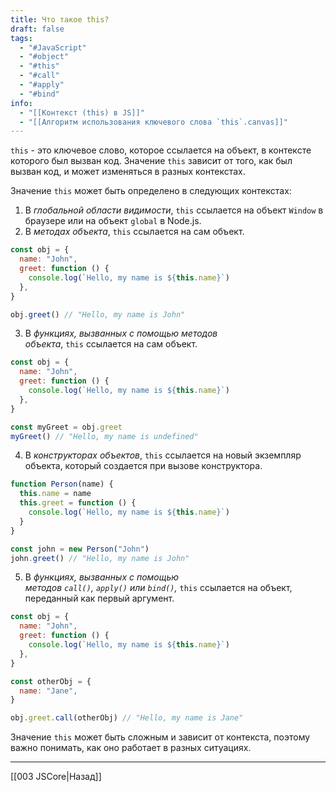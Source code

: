 ```yaml
---
title: Что такое this?
draft: false
tags:
  - "#JavaScript"
  - "#object"
  - "#this"
  - "#call"
  - "#apply"
  - "#bind"
info:
  - "[[Контекст (this) в JS]]"
  - "[[Алгоритм использования ключевого слова `this`.canvas]]"
---
```

`this` - это ключевое слово, которое ссылается на объект, в контексте которого был вызван код. Значение `this` зависит от того, как был вызван код, и может изменяться в разных контекстах.

Значение `this` может быть определено в следующих контекстах:

1. В _глобальной области видимости_, `this` ссылается на объект `Window` в браузере или на объект `global` в Node.js.
2. В _методах объекта_, `this` ссылается на сам объект.

```javascript
const obj = {
  name: "John",
  greet: function () {
    console.log(`Hello, my name is ${this.name}`)
  },
}

obj.greet() // "Hello, my name is John"
```

3. В _функциях, вызванных с помощью методов объекта_, `this` ссылается на сам объект.

```javascript
const obj = {
  name: "John",
  greet: function () {
    console.log(`Hello, my name is ${this.name}`)
  },
}

const myGreet = obj.greet
myGreet() // "Hello, my name is undefined"
```

4. В _конструкторах объектов_, `this` ссылается на новый экземпляр объекта, который создается при вызове конструктора.

```javascript
function Person(name) {
  this.name = name
  this.greet = function () {
    console.log(`Hello, my name is ${this.name}`)
  }
}

const john = new Person("John")
john.greet() // "Hello, my name is John"
```

5. В *функциях, вызванных с помощью методов `call()`, `apply()` или `bind()`,* `this` ссылается на объект, переданный как первый аргумент.

```javascript
const obj = {
  name: "John",
  greet: function () {
    console.log(`Hello, my name is ${this.name}`)
  },
}

const otherObj = {
  name: "Jane",
}

obj.greet.call(otherObj) // "Hello, my name is Jane"
```

Значение `this` может быть сложным и зависит от контекста, поэтому важно понимать, как оно работает в разных ситуациях.

---

[[003 JSCore|Назад]]